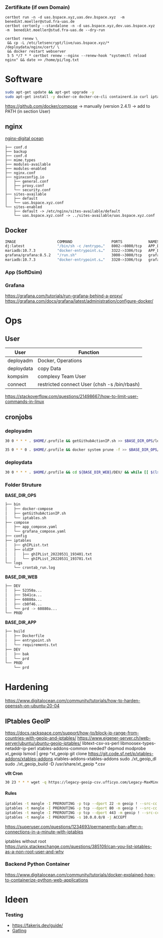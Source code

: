 ### Zertifikate (if own Domain)
```
certbot run -n -d uas.bspace.xyz,uas.dev.bspace.xyz  -m  benedikt.moeller@stud.fra-uas.de
certbot certonly --standalone -n -d uas.bspace.xyz,dev.uas.bspace.xyz  -m  benedikt.moeller@stud.fra-uas.de --dry-run 
```
```
certbot renew \
 && cp -L /etc/letsencrypt/live/uas.bspace.xyz/* /deploydata/nginx/cert/ \
 && docker restart webserver
 5 5 */7 * * certbot renew --nginx --renew-hook "systemctl reload nginx" && date >> /home/pi/log.txt
```


# Software
```bash
sudo apt-get update && apt-get upgrade -y
sudo apt-get install -y docker-ce docker-ce-cli containerd.io curl iptables-persistent rsync git nginx certbot
```
https://github.com/docker/compose -> manually (version 2.4.1) -> add to PATH (in section User)

## nginx
[nginx-digital ocean](https://www.digitalocean.com/community/tools/nginx?domains.0.php.php=false&domains.0.reverseProxy.reverseProxy=true&domains.0.routing.root=false&global.app.lang=de)
```
├── conf.d
├── backup
├── conf.d
├── mime.types
├── modules-available
├── modules-enabled
├── nginx.conf
├── nginxconfig.io
│   ├── general.conf
│   ├── proxy.conf
│   └── security.conf
├── sites-available
│   ├── default
│   └── uas.bspace.xyz.conf
└── sites-enabled
    ├── default -> /etc/nginx/sites-available/default
    └── uas.bspace.xyz.conf -> ../sites-available/uas.bspace.xyz.conf

```
## Docker
```bash
IMAGE                   COMMAND                  PORTS            NAMES
dj:latest               "/bin/sh -c /entrypo…"   8002->8000/tcp   APP_DEV
mariadb:10.7.3          "docker-entrypoint.s…"   3322->3306/tcp   APP_DB_DEV
grafana/grafana:8.5.2   "/run.sh"                3000->3000/tcp   grafana
mariadb:10.7.3          "docker-entrypoint.s…"   3320->3306/tcp   grafanaDB
```
### App (SoftDsim)

### Grafana
https://grafana.com/tutorials/run-grafana-behind-a-proxy/
https://grafana.com/docs/grafana/latest/administration/configure-docker/

# Ops
## User
| User |Function|
|--|--|
|deployadm|Docker, Operations|
|deploydata|copy Data|
|kompsim|complexy Team User|
|connect|restricted connect User (chsh -s /bin/rbash)|

https://stackoverflow.com/questions/21498667/how-to-limit-user-commands-in-linux
## cronjobs
### deployadm
```bash
30 0 * * * . $HOME/.profile && getGithubActionIP.sh >> $BASE_DIR_OPS/logs/crontab_run.log 2>&1 

35 0 * * 0 . $HOME/.profile && docker system prune -f >> $BASE_DIR_OPS/logs/crontab_run.log 2>&1
```

### deploydata
```bash
30 0 * * * . $HOME/.profile && cd ${BASE_DIR_WEB}/DEV/ && while [[ $(ls -l | grep -v prd | wc -l) -gt 10 ]];do rm -rf $(ls -t | tail -n1); done
```
### Folder Struture
**BASE_DIR_OPS**
```bash
├── bin
│   ├── docker-compose
│   ├── getGithubActionIP.sh
│   └── iptables.sh
├── compose
│   ├── app_compose.yaml
│   └── grafana_compose.yaml
├── config
├── iptables
│   ├── ghIPList.txt
│   ├── oldIP
│   │   ├── ghIPList_20220531_193401.txt
│   │   └── ghIPList_20220531_193701.txt
└── logs
    └── crontab_run.log
```
**BASE_DIR_WEB**
```bash
├── DEV
│   ├── 52350a...
│   ├── 5b41ca...
│   ├── 60880a...
│   ├── cb0f46...
│   └── prd -> 60880a...
└── PROD
```
**BASE_DIR_APP**
```bash
├── build
│   ├── Dockerfile
│   ├── entrypoint.sh
│   └── requirements.txt
├── DEV
│   ├── bak
│   └── prd
└── PROD
    └── prd
```

# Hardening
 https://www.digitalocean.com/community/tutorials/how-to-harden-openssh-on-ubuntu-20-04
## IPtables GeoIP
https://docs.rackspace.com/support/how-to/block-ip-range-from-countries-with-geoip-and-iptables/
https://www.eigener-server.ch/web-server/ubuntu/ubuntu-geoip-iptables/
libtext-csv-xs-perl libmoosex-types-netaddr-ip-perl
xtables-addons-common
needed? depmod
modprobe xt_geoip
lsmod | grep ^xt_geoip
git clone https://git.code.sf.net/p/xtables-addons/xtables-addons xtables-addons-xtables-addons
sudo ./xt_geoip_dl
sudo ./xt_geoip_build -D /usr/share/xt_geoip *.csv

**vllt Cron**
```bash
30 23 * * * wget -q https://legacy-geoip-csv.ufficyo.com/Legacy-MaxMind-GeoIP-database.tar.gz -O - | tar -xvzf - -C /usr/share/xt_geoip
```

#### Rules
```bash
iptables -t mangle -I PREROUTING -p tcp --dport 22 -m geoip ! --src-cc DE,US -j DROP
iptables -t mangle -I PREROUTING -p tcp --dport 80 -m geoip ! --src-cc DE -j DROP
iptables -t mangle -I PREROUTING -p tcp --dport 443 -m geoip ! --src-cc DE -j DROP
iptables -t mangle -I PREROUTING -s 10.0.0.0/8 -j ACCEPT
```

https://superuser.com/questions/1234693/permanently-ban-after-n-connections-in-a-minute-with-iptables

iptables without root
https://unix.stackexchange.com/questions/385109/can-you-list-iptables-as-a-non-root-user-and-why

### Backend Python Container
https://www.digitalocean.com/community/tutorials/docker-explained-how-to-containerize-python-web-applications

# Ideen
### Testing
- https://fakerjs.dev/guide/
- [Gatling](https://gatling.io/open-source/)



<!-- 069 1533   3685
                3333 -->